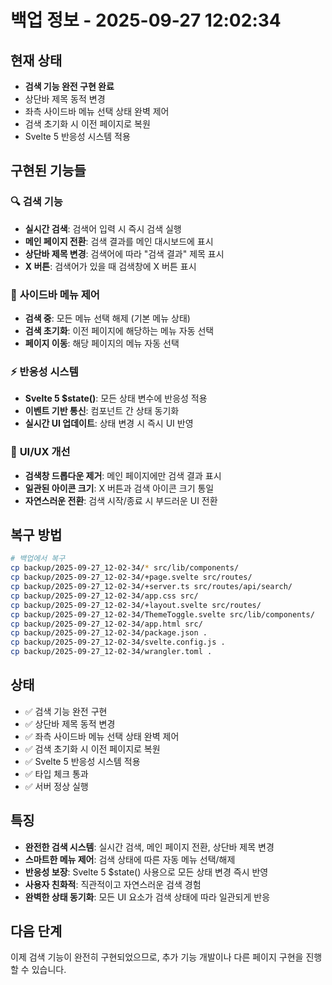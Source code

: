 # 백업 정보 - 2025-09-27 12:02:34

## 현재 상태
- **검색 기능 완전 구현 완료**
- 상단바 제목 동적 변경
- 좌측 사이드바 메뉴 선택 상태 완벽 제어
- 검색 초기화 시 이전 페이지로 복원
- Svelte 5 반응성 시스템 적용

## 구현된 기능들

### 🔍 **검색 기능**
- **실시간 검색**: 검색어 입력 시 즉시 검색 실행
- **메인 페이지 전환**: 검색 결과를 메인 대시보드에 표시
- **상단바 제목 변경**: 검색어에 따라 "검색 결과" 제목 표시
- **X 버튼**: 검색어가 있을 때 검색창에 X 버튼 표시

### 🎯 **사이드바 메뉴 제어**
- **검색 중**: 모든 메뉴 선택 해제 (기본 메뉴 상태)
- **검색 초기화**: 이전 페이지에 해당하는 메뉴 자동 선택
- **페이지 이동**: 해당 페이지의 메뉴 자동 선택

### ⚡ **반응성 시스템**
- **Svelte 5 $state()**: 모든 상태 변수에 반응성 적용
- **이벤트 기반 통신**: 컴포넌트 간 상태 동기화
- **실시간 UI 업데이트**: 상태 변경 시 즉시 UI 반영

### 🎨 **UI/UX 개선**
- **검색창 드롭다운 제거**: 메인 페이지에만 검색 결과 표시
- **일관된 아이콘 크기**: X 버튼과 검색 아이콘 크기 통일
- **자연스러운 전환**: 검색 시작/종료 시 부드러운 UI 전환

## 복구 방법
```bash
# 백업에서 복구
cp backup/2025-09-27_12-02-34/* src/lib/components/
cp backup/2025-09-27_12-02-34/+page.svelte src/routes/
cp backup/2025-09-27_12-02-34/+server.ts src/routes/api/search/
cp backup/2025-09-27_12-02-34/app.css src/
cp backup/2025-09-27_12-02-34/+layout.svelte src/routes/
cp backup/2025-09-27_12-02-34/ThemeToggle.svelte src/lib/components/
cp backup/2025-09-27_12-02-34/app.html src/
cp backup/2025-09-27_12-02-34/package.json .
cp backup/2025-09-27_12-02-34/svelte.config.js .
cp backup/2025-09-27_12-02-34/wrangler.toml .
```

## 상태
- ✅ 검색 기능 완전 구현
- ✅ 상단바 제목 동적 변경
- ✅ 좌측 사이드바 메뉴 선택 상태 완벽 제어
- ✅ 검색 초기화 시 이전 페이지로 복원
- ✅ Svelte 5 반응성 시스템 적용
- ✅ 타입 체크 통과
- ✅ 서버 정상 실행

## 특징
- **완전한 검색 시스템**: 실시간 검색, 메인 페이지 전환, 상단바 제목 변경
- **스마트한 메뉴 제어**: 검색 상태에 따른 자동 메뉴 선택/해제
- **반응성 보장**: Svelte 5 $state() 사용으로 모든 상태 변경 즉시 반영
- **사용자 친화적**: 직관적이고 자연스러운 검색 경험
- **완벽한 상태 동기화**: 모든 UI 요소가 검색 상태에 따라 일관되게 반응

## 다음 단계
이제 검색 기능이 완전히 구현되었으므로, 추가 기능 개발이나 다른 페이지 구현을 진행할 수 있습니다.




















